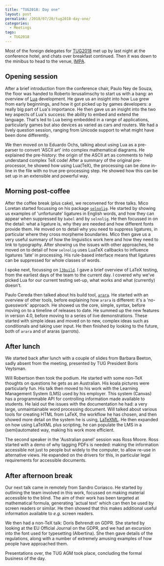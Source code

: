 ```yaml
---
title: "TUG2018: Day one"
layout: post
permalink: /2018/07/20/tug2018-day-one/
categories:
  - Meetings
tags:
  - TUG2018
---
```

Most of the foreign delegates for [TUG2018](https://tug.org/tug2018) met up by last night at the conference hotel, and chats over breakfast continued. Then it was down to the minibus to head to the venue, [IMPA](https://impa.br/).

## Opening session

After a brief introduction from the conference chair, Paulo Ney de Souza, the floor was handed to Roberto Ierusalimschy to start us with a bang: an overview of [Lua](https://www.lua.org) development. He gave us an insight into how Lua grew from early beginnings, and how it got picked up by games developers: a really big part of Lua's importance. He then gave us an insight into the two key aspects of Lua's success: the ability to embed and extend the language. That's led to Lua being embedded in a range of applications, particularly games but also devices as varied as cars and routers. We had a lively question session, ranging from Unicode support to what might have been done differently.

We then moved on to Eduardo Ochs, talking about using Lua as a pre-parser to convert 'ASCII art' into complex mathematical diagrams. He explained the pre-history: the origin of the ASCII art as comments to help understand complex TeX code! After a summary of the original pre-processor, he showed how using Lua(TeX), the processing can be done in-line in the file with no true pre-processing step. He showed how this can be set up in an extensible and powerful way.

## Morning post-coffee

After the coffee break (plus cake), we reconvened for three talks. Mico Loretan started focussing on his package [`selnolig`](https://ctan.org/pkg/selnolig). He started by showing us examples of 'unfortunate'  ligatures in English words, and how they can appear when suppressed by `babel` and by `selnolig`. He then focussed in on the detail: what a ligature is, why they are needed and how different fonts provide them. He moved on to detail why you need to suppress ligatures, in particular where they cross morpheme boundaries. Mico then gave us a very useful summary of how the linguistics work here and how they need to link to typography. After showing us the issues with other approaches, he moved on to detail of how `selnolig` uses LuaTeX callbacks to influence ligatures 'late' in processing. His rule-based interface means that ligatures can be suppressed for whole classes of words.

I spoke next, focussing on [`l3build`](https://ctan.org/pkg/l3build). I gave a brief overview of LaTeX testing, from the earliest days of the team to the current day. I covered why we've picked Lua for our current testing set-up, what works and what (currently) doesn't.

Paulo Cereda then talked about his build tool, [`arara`](https://ctan.org/pkg/arara). He started with an overview of other tools, before explaining how `arara` is different: it's a 'no-guesswork' approach. He showed us the core, simple, syntax, before moving on to a timeline of releases to date. He summed up the new features in version 4.0, before moving to a series of live demonstrations. These started with simple ideas and moved on to new, complex ideas such as conditionals and taking user input. He then finished by looking to the future, both of `arara` and of araras (parrots).

## After lunch

We started back after lunch with a couple of slides from Barbara Beeton, sadly absent from the meeting, presented by TUG President Boris Veytsman.

Will Robertson then took the podium. He started with some non-TeX thoughts on questions he gets as an Australian. His koala pictures were particularly fun. His talk then moved to his work with the Learning Management System (LMS) used by his employer. This system (Canvas) has a programmable API for controlling information made available to students. He laid out the issues with the documentation he had: a very large, unmaintainable word processing document. Will talked about various tools for creating HTML from LaTeX, the workflow he has chosen, and then showed more detail on the system he is using, [LaTeXML](https://dlmf.nist.gov/LaTeXML/). He then expanded on how using LaTeXML plus scripting, he can populate the LMS in a (semi)automated way, making his work more efficient.

The second speaker in the 'Australian panel' session was Ross Moore. Ross started with a demo of why tagging PDFs is needed: making the information accessible not just to people but widely to the computer, to allow re-use in alternative views. He expanded on the drivers for this, in particular legal requirements for accessible documents.

## After afternoon break

Our next talk came in remotely from Sandro Coriasco. He started by outlining the team involved in this work, focussed on making material accessible to the blind. The aim of their work has been targeted at mathematical formula, generating 'actual text' which can then be used by screen readers or similar. He then showed that this makes additional useful information available to _e.g._ screen readers.

We then had a non-TeX talk: Doris Behrendt on GDPR. She started by looking at the EU Official Journal on the GDPR, and we had an excursion into the font used for typesetting (Albertina). She then gave details of the regulations, along with a number of extremely amusing examples of how people have approached them.

Presentations over, the TUG AGM took place, concluding the formal business of the day.
